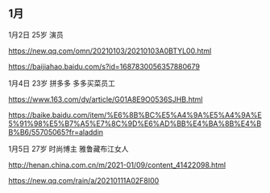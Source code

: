 ## 1月

1月2日 25岁 演员

https://new.qq.com/omn/20210103/20210103A0BTYL00.html

https://baijiahao.baidu.com/s?id=1687830056357880679

1月4日 23岁 拼多多 多多买菜员工

https://www.163.com/dy/article/G01A8E9O0536SJHB.html

https://baike.baidu.com/item/%E6%8B%BC%E5%A4%9A%E5%A4%9A%E5%91%98%E5%B7%A5%E7%8C%9D%E6%AD%BB%E4%BA%8B%E4%BB%B6/55705065?fr=aladdin

1月5日 27岁 时尚博主 雅鲁藏布江女人

http://henan.china.com.cn/m/2021-01/09/content_41422098.html

https://new.qq.com/rain/a/20210111A02F8I00
